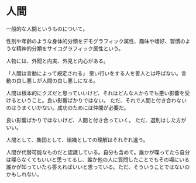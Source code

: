# 人間

一般的な人間というものについて。

性別や年齢のような身体的分類をデモグラフィック属性、趣味や嗜好、習慣のような精神的分類をサイコグラフィック属性という。

人物には、外聞と内実、外見と内心がある。

「人間は言動によって規定される」
悪い行いをする人を善人とは呼ばない。言動の良し悪しが人間の良し悪しになる。

人間は根本的にクズだと思っていいけど、それはどんな人からでも悪い影響を受けるということ。良い影響ばかりではない。
ただ、それで人間と付き合わないのはうまくいかない。成功のためには仲間が必要だ。

良い影響ばかりではないけど、人間と付き合っていく。
ただ、選別はした方がいい。

人間として、集団として、組織としての理解はそれぞれ違う。

人間が代替可能なものだと認識している。自分も含めて。誰かが喋ってたら自分は喋らなくてもいいと思ってるし、誰か他の人に質問したことでもその場にいる誰かが知っていたら答えればいいと思っている。ただ、そういうことではないのかもしれない。
